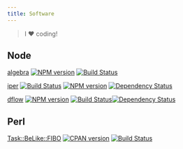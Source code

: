 ```yaml
---
title: Software
---
```


> I ❤ coding!

## Node

[algebra](http://www.g14n.info/algebra)
[![NPM version](https://badge.fury.io/js/algebra.png)](http://badge.fury.io/js/algebra) [![Build Status](https://travis-ci.org/fibo/algebra.png?branch=master)](https://travis-ci.org/fibo/algebra?branch=master)

[iper](http://www.g14n.info/iper)
[![Build Status](https://travis-ci.org/fibo/iper.png?branch=master)](https://travis-ci.org/fibo/iper.png?branch=master) [![NPM version](https://badge.fury.io/js/iper.png)](http://badge.fury.io/js/iper) [![Dependency Status](https://gemnasium.com/fibo/iper.png)](https://gemnasium.com/fibo/iper)

[dflow](http://www.g14n.info/dflow)
[![NPM version](https://badge.fury.io/js/dflow.png)](http://badge.fury.io/js/dflow) [![Build Status](https://travis-ci.org/fibo/dflow.png?branch=master)](https://travis-ci.org/fibo/dflow.png?branch=master)[![Dependency Status](https://gemnasium.com/fibo/dflow.png)](https://gemnasium.com/fibo/dflow)

## Perl

[Task::BeLike::FIBO](https://metacpan.org/pod/Task::BeLike::FIBO)
[![CPAN version](https://badge.fury.io/pl/Task-BeLike-FIBO-pm.svg)](https://metacpan.org/pod/Task::BeLike::FIBO) [![Build Status](https://travis-ci.org/fibo/Task-BeLike-Fibo-pm.svg)](https://travis-ci.org/fibo/Task-BeLike-FIBO-pm)

